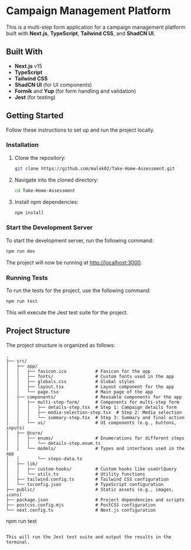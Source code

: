
# Campaign Management Platform

This is a multi-step form application for a campaign management platform built with **Next.js**, **TypeScript**, **Tailwind CSS**, and **ShadCN UI**.

## Built With

- **Next.js** v15
- **TypeScript**
- **Tailwind CSS**
- **ShadCN UI** (for UI components)
- **Formik** and **Yup** (for form handling and validation)
- **Jest** (for testing)

## Getting Started

Follow these instructions to set up and run the project locally.

### Installation

1. Clone the repository:

    ```sh
    git clone https://github.com/malek02/Take-Home-Assessment.git
    ```

2. Navigate into the cloned directory:

    ```sh
    cd Take-Home-Assessment
    ```

3. Install npm dependencies:

    ```sh
    npm install
    ```

### Start the Development Server

To start the development server, run the following command:

```sh
npm run dev
```

The project will now be running at [http://localhost:3000](http://localhost:3000).

### Running Tests

To run the tests for the project, use the following command:

```sh
npm run test
```

This will execute the Jest test suite for the project.

## Project Structure

The project structure is organized as follows:

```
.
├── src/
│   ├── app/
│   │   ├── favicon.ico           # Favicon for the app
│   │   ├── fonts/                # Custom fonts used in the app
│   │   ├── globals.css           # Global styles
│   │   ├── layout.tsx            # Layout component for the app
│   │   └── page.tsx              # Main page of the app
│   ├── components/               # Reusable components for the app
│   │   ├── multi-step-form/      # Components for multi-step form
│   │   │   ├── details-step.tsx  # Step 1: Campaign details form
│   │   │   ├── media-selection-step.tsx  # Step 2: Media selection
│   │   │   └── summary-step.tsx  # Step 3: Summary and final action
│   │   └── ui/                   # UI components (e.g., buttons, inputs)
│   ├── @core/
│   │   ├── enums/                # Enumerations for different steps
│   │   │   └── details-step.enum.ts
│   │   └── models/               # Types and interfaces used in the app
│   │       └── steps-data.ts
│   ├── lib/
│   │   ├── custom-hooks/         # Custom hooks like useUrlQuery
│   │   └── utils.ts              # Utility functions
│   ├── tailwind.config.ts        # Tailwind CSS configuration
│   └── tsconfig.json             # TypeScript configuration
├── public/                       # Static assets (e.g., images, icons)
├── package.json                  # Project dependencies and scripts
├── postcss.config.mjs            # PostCSS configuration
└── next.config.ts                # Next.js configuration
```


npm run test
```

This will run the Jest test suite and output the results in the terminal.
